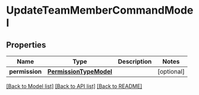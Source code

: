 # UpdateTeamMemberCommandModel

## Properties
Name | Type | Description | Notes
------------ | ------------- | ------------- | -------------
**permission** | [**PermissionTypeModel**](PermissionTypeModel.md) |  | [optional] 

[[Back to Model list]](../README.md#documentation-for-models) [[Back to API list]](../README.md#documentation-for-api-endpoints) [[Back to README]](../README.md)


